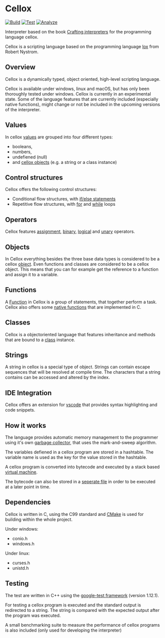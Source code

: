 # Cellox

[![Build](https://github.com/FrederikTobner/Cellox/actions/workflows/build_interpreter.yml/badge.svg)](https://github.com/FrederikTobner/Cellox/actions/workflows/build_interpreter.yml)
[![Test](https://github.com/FrederikTobner/Cellox/actions/workflows/tests.yml/badge.svg)](https://github.com/FrederikTobner/Cellox/actions/workflows/tests.yml)
[![Analyze](https://github.com/FrederikTobner/Cellox/actions/workflows/codeql.yml/badge.svg)](https://github.com/FrederikTobner/Cellox/actions/workflows/codeql.yml)

Interpreter based on the book [Crafting interpreters](https://craftinginterpreters.com/contents.html) for the programming language cellox.

Cellox is a scripting language based on the programming language [lox](https://craftinginterpreters.com/the-lox-language.html) from Robert Nystrom.

## Overview

Cellox is a dynamically typed, object oriented, high-level scripting language.

Cellox is available under windows, linux and macOS, but has only been thoroughly tested under windows.
Cellox is currently in an experimental state. Some of the language features that are currently included (especially native functions), might change or not be included in the upcoming versions of the interpreter.

## Values

In cellox [values](https://github.com/FrederikTobner/Cellox/wiki/Values) are grouped into four different types:

* booleans,
* numbers,
* undefiened (null)
* and [cellox objects](https://github.com/FrederikTobner/Cellox#objects) (e.g. a string or a class instance)

## Control structures

Cellox offers the following control structures:

* Conditional flow structures, with [if/else statements](https://github.com/FrederikTobner/Cellox/wiki/if-else-statements)
* Repetitive flow structures, with [for](https://github.com/FrederikTobner/Cellox/wiki/For) and [while](https://github.com/FrederikTobner/Cellox/wiki/While) loops

## Operators

Cellox features [assignment](https://github.com/FrederikTobner/Cellox/wiki/Operators#assignment-operators), [binary](https://github.com/FrederikTobner/Cellox/wiki/Operators#binary-operators), [logical](https://github.com/FrederikTobner/Cellox/wiki/Operators#logical-operators) and [unary](https://github.com/FrederikTobner/Cellox/wiki/Operators#unary-operators) operators.

## Objects

In Cellox everything besides the three base data types is considered to be a cellox [object](https://github.com/FrederikTobner/Cellox/wiki/Objects).
Even functions and classes are considered to be a cellox object.
This means that you can for example get the reference to a function and assign it to a variable.

## Functions

A [Function](https://github.com/FrederikTobner/Cellox/wiki/Functions) in Cellox is a group of statements, that together perform a task.
Cellox also offers some [native functions](https://github.com/FrederikTobner/Cellox/wiki/Native-Functions) that are implemented in C.

## Classes

Cellox is a objectoriented language that features inheritance and methods that are bound to a [class](https://github.com/FrederikTobner/Cellox/wiki/Classes) instance.

## Strings

A string in cellox is a special type of object.
Strings can contain escape sequences that will be resolved at compile time.
The characters that a string contains can be accessed and altered by the index.

## IDE Integration

Cellox offers an extension for [vscode](https://github.com/FrederikTobner/vscode-cellox) that provides syntax highlighting and code snippets.

## How it works

The language provides automatic memory management to the programmer using it's own [garbage collector](https://github.com/FrederikTobner/Cellox/wiki/Garbage-Collector), that uses the mark-and-sweep algorithm.

The variables defiened in a cellox program are stored in a hashtable. The variable name is used as the key for the value stored in the hashtable.

A cellox program is converted into bytecode and executed by a stack based [virtual machine](https://github.com/FrederikTobner/Cellox/wiki/Virtual-Machine).

The bytecode can also be stored in a [seperate file](https://github.com/FrederikTobner/Cellox/wiki/Chunk-Files) in order to be executed at a later point in time.

## Dependencies

Cellox is written in C, using the C99 standard and [CMake](https://cmake.org/) is used for building within the whole project.

Under windows:

* conio.h
* windows.h

Under linux:

* curses.h
* unistd.h

## Testing

The test are written in C++ using the [google-test framework](https://github.com/google/googletest) (version 1.12.1).

For testing a cellox program is executed and the standard output is redirected to a string. The string is compared with the expected output after the program was executed.

A small benchmarking suite to measure the performance of cellox programs is also included (only used for developing the interpreter)
